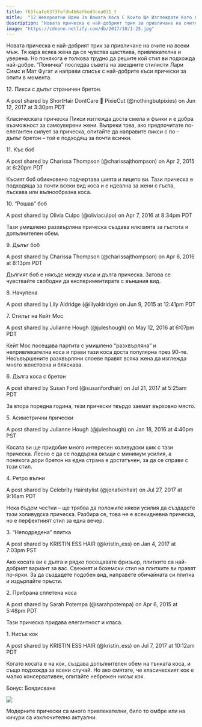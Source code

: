 ```yaml
---
title: f61fcafe63f3fefdb4b6af6ed3cea031_t
mitle:  "12 Невероятни Идеи За Вашата Коса С Които Ще Изглеждате Като Суперзвезда!"
description: "Новата прическа е най-добрият трик за привличане на очите на всеки мъж. Тя кара всяка жена да се чувства щастлива, привлекателна и уверена. Но понякога е толкова тру�"
image: "https://cdnone.netlify.com/db/2017/10/1-25.jpg"
---
```


 <p>Новата прическа е най-добрият трик за привличане на очите на всеки мъж. Тя кара всяка жена да се чувства щастлива, привлекателна и уверена. Но понякога е толкова трудно да решите кой стил ви подхожда най-добре. “Поничка” последва съвета на звездните стилисти Лари Симс и Мат Фугат и направи списък с най-добрите къси прически за опити в момента.</p>      <p>12. Пикси с дълъг страничен бретон.</p>    <p>A post shared by ShortHair DontCare 💯 PixieCut (@nothingbutpixies) on Jun 12, 2017 at 3:30pm PDT</p>   <p></p> <p>Класическата прическа Пикси изглежда доста смела и фънки и е добра възможност за самоуверени жени. Въпреки това, ако предпочитате по-елегантен силует за прическа, опитайте да направите пикси с по – дълъг бретон – той е подходящ за почти всички.</p>      <p>11. Къс боб</p>    <p>A post shared by Charissa Thompson (@charissajthompson) on Apr 2, 2015 at 6:20pm PDT</p>   <p></p> <p>Късият боб обикновено подчертава шията и лицето ви. Тази прическа е подходяща за почти всеки вид коса и е идеална за жени с гъста, лъскава или вълнообразна коса.</p> <p>10. “Рошав” боб</p>         <p>A post shared by Olivia Culpo (@oliviaculpo) on Apr 7, 2016 at 8:34pm PDT</p>   <p></p> <p>Тази умишлено разхвърляна прическа създава илюзията за гъстота и допълнителен обем.</p> <p>9. Дълъг боб</p>    <p>A post shared by Charissa Thompson (@charissajthompson) on Apr 6, 2016 at 8:13pm PDT</p>   <p></p> <p>Дългият боб е някъде между къса и дълга прическа. Затова се чувствайте свободни да експериментирате с външния вид.</p> <p>8. Начупена</p>         <p>A post shared by Lily Aldridge (@lilyaldridge) on Jun 9, 2015 at 12:41pm PDT</p>   <p></p> <p>7. Стилът на Кейт Мос</p>    <p>A post shared by Julianne Hough (@juleshough) on May 12, 2016 at 6:07pm PDT</p>   <p></p> <p>Кейт Мос посещава партита с умишлено “разхвърляна” и непривлекателна коса и прави тази коса доста популярна през 90-те. Несъвършените разхвърляни слоеве правят всяка жена да изглежда много женствена и бляскава.</p>      <p>6. Дълга коса с бретон</p>    <p>A post shared by Susan Ford (@susanfordhair) on Jul 21, 2017 at 5:25am PDT</p>   <p></p> <p>За втора поредна година, тези прически твърдо заемат върховно място.</p> <p>5. Асиметрични прически</p>    <p>A post shared by Julianne Hough (@juleshough) on Jan 18, 2016 at 4:40pm PST</p>   <p></p> <p>Косата ви ще придобие много интересен холивудски шик с тази прическа. Лесно е да се поддържа вкъщи с минимум усилия, а понякога дори бретон на една страна е достатъчен, за да се справи с този стил.</p> <p>4. Ретро вълни</p>    <p>A post shared by Celebrity Hairstylist (@jenatkinhair) on Jul 27, 2017 at 9:16am PDT</p>   <p></p> <p>Нека бъдем честни – ще трябва да положите някои усилия да създадете тази холивудска прическа. Разбира се, това не е всекидневна прическа, но е перфектният стил за една вечер.</p> <p>3. “Неподредена” плитка</p>    <p>A post shared by KRISTIN ESS HAIR (@kristin_ess) on Jan 4, 2017 at 7:03pm PST</p>   <p></p> <p>Ако косата ви е дълга и рядко посещавате фризьор, плитките са най-добрият вариант за вас. Свежият и бохемски стил на плитките ви правят по-ярки. За да създадете подобен вид, направете обичайната си плитка и издърпайте пръсти.</p> <p>2. Прибрана сплетена коса</p>    <p>A post shared by Sarah Potempa (@sarahpotempa) on Apr 6, 2015 at 5:48pm PDT</p>   <p></p> <p>Тази прическа придава елегантност и класа.</p> <p>1. Нисък кок</p>    <p>A post shared by KRISTIN ESS HAIR (@kristin_ess) on Jul 7, 2017 at 10:12am PDT</p>   <p></p> <p>Когато косата е на кок, създава допълнителен обем на тънката коса, и също подхожда за всеки случай. Но ако смятате, че класическият кок е малко консервативен, опитайте небрежен нисък кок.</p> <p>Бонус: Боядисване</p> <p><img src="https://cdnone.netlify.com/db/2017/10/1-25.jpg"/></p> <p>Модерните прически са много привлекателни, било то омбре или на кичури са изключително актуални.</p>       